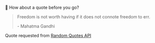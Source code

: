📣 How about a quote before you go?

> Freedom is not worth having if it does not connote freedom to err.
>
> <p>- Mahatma Gandhi</p>

Quote requested from [Random Quotes API](https://github.com/lukePeavey/quotable)
